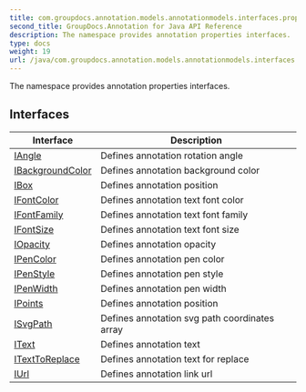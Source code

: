 ```yaml
---
title: com.groupdocs.annotation.models.annotationmodels.interfaces.properties
second_title: GroupDocs.Annotation for Java API Reference
description: The namespace provides annotation properties interfaces.
type: docs
weight: 19
url: /java/com.groupdocs.annotation.models.annotationmodels.interfaces.properties/
---
```


The namespace provides annotation properties interfaces.


## Interfaces

| Interface | Description |
| --- | --- |
| [IAngle](../com.groupdocs.annotation.models.annotationmodels.interfaces.properties/iangle) | Defines annotation rotation angle |
| [IBackgroundColor](../com.groupdocs.annotation.models.annotationmodels.interfaces.properties/ibackgroundcolor) | Defines annotation background color |
| [IBox](../com.groupdocs.annotation.models.annotationmodels.interfaces.properties/ibox) | Defines annotation position |
| [IFontColor](../com.groupdocs.annotation.models.annotationmodels.interfaces.properties/ifontcolor) | Defines annotation text font color |
| [IFontFamily](../com.groupdocs.annotation.models.annotationmodels.interfaces.properties/ifontfamily) | Defines annotation text font family |
| [IFontSize](../com.groupdocs.annotation.models.annotationmodels.interfaces.properties/ifontsize) | Defines annotation text font size |
| [IOpacity](../com.groupdocs.annotation.models.annotationmodels.interfaces.properties/iopacity) | Defines annotation opacity |
| [IPenColor](../com.groupdocs.annotation.models.annotationmodels.interfaces.properties/ipencolor) | Defines annotation pen color |
| [IPenStyle](../com.groupdocs.annotation.models.annotationmodels.interfaces.properties/ipenstyle) | Defines annotation pen style |
| [IPenWidth](../com.groupdocs.annotation.models.annotationmodels.interfaces.properties/ipenwidth) | Defines annotation pen width |
| [IPoints](../com.groupdocs.annotation.models.annotationmodels.interfaces.properties/ipoints) | Defines annotation position |
| [ISvgPath](../com.groupdocs.annotation.models.annotationmodels.interfaces.properties/isvgpath) | Defines annotation svg path coordinates array |
| [IText](../com.groupdocs.annotation.models.annotationmodels.interfaces.properties/itext) | Defines annotation text |
| [ITextToReplace](../com.groupdocs.annotation.models.annotationmodels.interfaces.properties/itexttoreplace) | Defines annotation text for replace |
| [IUrl](../com.groupdocs.annotation.models.annotationmodels.interfaces.properties/iurl) | Defines annotation link url |
